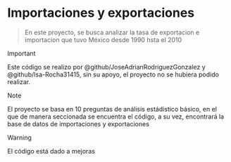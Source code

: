 # Importaciones y exportaciones

>En este proyecto, se busca analizar la tasa de exportacion e importacion que tuvo México desde 1990 hsta el 2010


>[!IMPORTANT]
>Este código se realizo por @github/JoseAdrianRodriguezGonzalez y @github/Isa-Rocha31415, sin su apoyo, el proyecto no se hubiera podido realizar.


>[!NOTE]
>El proyecto se basa en 10 preguntas de análisis estádistico básico, en el que de manera seccionada se encuentra el código, a su vez, encontrará la base de datos de importaciones y exportaciones

>[!WARNING]
>El código está dado a mejoras
